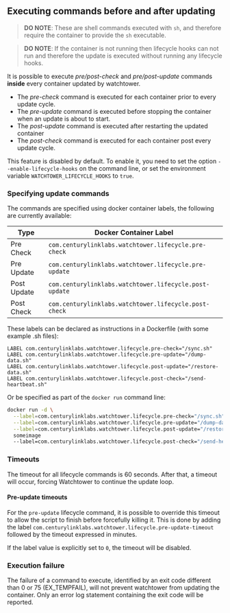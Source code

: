 ## Executing commands before and after updating

> **DO NOTE**: These are shell commands executed with `sh`, and therefore require the
> container to provide the `sh` executable.

> **DO NOTE**: If the container is not running then lifecycle hooks can not run and therefore 
> the update is executed without running any lifecycle hooks.

It is possible to execute _pre/post\-check_ and _pre/post\-update_ commands
**inside** every container updated by watchtower.

- The _pre-check_ command is executed for each container prior to every update cycle.
- The _pre-update_ command is executed before stopping the container when an update is about to start.
- The _post-update_ command is executed after restarting the updated container
- The _post-check_ command is executed for each container post every update cycle.

This feature is disabled by default. To enable it, you need to set the option
`--enable-lifecycle-hooks` on the command line, or set the environment variable
`WATCHTOWER_LIFECYCLE_HOOKS` to `true`.

### Specifying update commands

The commands are specified using docker container labels, the following are currently available:

| Type        | Docker Container Label                                 |
| ----------- | ------------------------------------------------------ | 
| Pre Check   | `com.centurylinklabs.watchtower.lifecycle.pre-check`   |
| Pre Update  | `com.centurylinklabs.watchtower.lifecycle.pre-update`  | 
| Post Update | `com.centurylinklabs.watchtower.lifecycle.post-update` |
| Post Check  | `com.centurylinklabs.watchtower.lifecycle.post-check`  |

These labels can be declared as instructions in a Dockerfile (with some example .sh files):

```docker
LABEL com.centurylinklabs.watchtower.lifecycle.pre-check="/sync.sh"
LABEL com.centurylinklabs.watchtower.lifecycle.pre-update="/dump-data.sh"
LABEL com.centurylinklabs.watchtower.lifecycle.post-update="/restore-data.sh"
LABEL com.centurylinklabs.watchtower.lifecycle.post-check="/send-heartbeat.sh"
```

Or be specified as part of the `docker run` command line:

```bash
docker run -d \
  --label=com.centurylinklabs.watchtower.lifecycle.pre-check="/sync.sh" \
  --label=com.centurylinklabs.watchtower.lifecycle.pre-update="/dump-data.sh" \
  --label=com.centurylinklabs.watchtower.lifecycle.post-update="/restore-data.sh" \
  someimage
  --label=com.centurylinklabs.watchtower.lifecycle.post-check="/send-heartbeat.sh" \
```

### Timeouts
The timeout for all lifecycle commands is 60 seconds. After that, a timeout will
occur, forcing Watchtower to continue the update loop.

#### Pre-update timeouts

For the `pre-update` lifecycle command, it is possible to override this timeout to
allow the script to finish before forcefully killing it. This is done by adding the
label `com.centurylinklabs.watchtower.lifecycle.pre-update-timeout` followed by
the timeout expressed in minutes.

If the label value is explicitly set to `0`, the timeout will be disabled.  

### Execution failure

The failure of a command to execute, identified by an exit code different than
0 or 75 (EX_TEMPFAIL), will not prevent watchtower from updating the container. Only an error
log statement containing the exit code will be reported.
